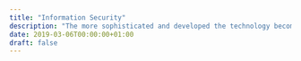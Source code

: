 ```yaml
---
title: "Information Security"
description: "The more sophisticated and developed the technology becomes the more threatening it gets in wrong hands. The goal here is to raise awareness about these threats."
date: 2019-03-06T00:00:00+01:00
draft: false
---
```

